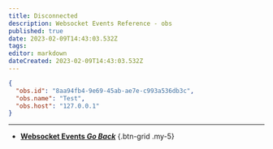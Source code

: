 ```yaml
---
title: Disconnected
description: Websocket Events Reference - obs
published: true
date: 2023-02-09T14:43:03.532Z
tags: 
editor: markdown
dateCreated: 2023-02-09T14:43:03.532Z
---
```


```json
{
  "obs.id": "8aa94fb4-9e69-45ab-ae7e-c993a536db3c",
  "obs.name": "Test",
  "obs.host": "127.0.0.1"
}
```

---

- [<i class="mdi mdi-chevron-left"></i>**Websocket Events *Go Back***](/Servers-Clients/WebSocket-Server/Events)
{.btn-grid .my-5}
